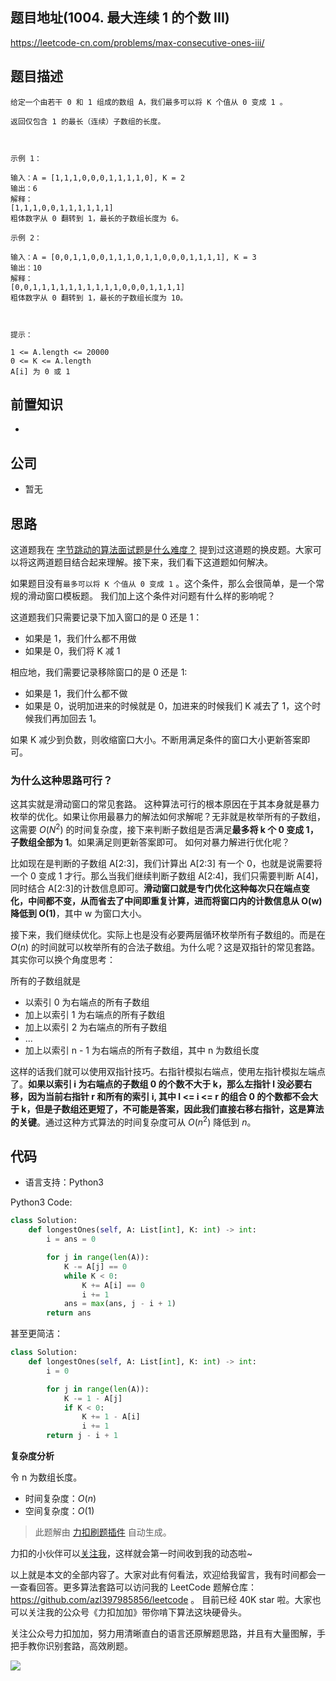 ## 题目地址(1004. 最大连续 1 的个数 III)

https://leetcode-cn.com/problems/max-consecutive-ones-iii/

## 题目描述

```
给定一个由若干 0 和 1 组成的数组 A，我们最多可以将 K 个值从 0 变成 1 。

返回仅包含 1 的最长（连续）子数组的长度。

 

示例 1：

输入：A = [1,1,1,0,0,0,1,1,1,1,0], K = 2
输出：6
解释：
[1,1,1,0,0,1,1,1,1,1,1]
粗体数字从 0 翻转到 1，最长的子数组长度为 6。

示例 2：

输入：A = [0,0,1,1,0,0,1,1,1,0,1,1,0,0,0,1,1,1,1], K = 3
输出：10
解释：
[0,0,1,1,1,1,1,1,1,1,1,1,0,0,0,1,1,1,1]
粗体数字从 0 翻转到 1，最长的子数组长度为 10。

 

提示：

1 <= A.length <= 20000
0 <= K <= A.length
A[i] 为 0 或 1 
```

## 前置知识

-

## 公司

- 暂无

## 思路

这道题我在 [字节跳动的算法面试题是什么难度？](https://lucifer.ren/blog/2020/09/06/byte-dance-algo-ex/) 提到过这道题的换皮题。大家可以将这两道题目结合起来理解。接下来，我们看下这道题如何解决。

如果题目没有`最多可以将 K 个值从 0 变成 1` 。这个条件，那么会很简单，是一个常规的滑动窗口模板题。 我们加上这个条件对问题有什么样的影响呢？

这道题我们只需要记录下加入窗口的是 0 还是 1：

- 如果是 1，我们什么都不用做
- 如果是 0，我们将 K 减 1

相应地，我们需要记录移除窗口的是 0 还是 1:

- 如果是 1，我们什么都不做
- 如果是 0，说明加进来的时候就是 0，加进来的时候我们 K 减去了 1，这个时候我们再加回去 1。

如果 K 减少到负数，则收缩窗口大小。不断用满足条件的窗口大小更新答案即可。

### 为什么这种思路可行？

这其实就是滑动窗口的常见套路。 这种算法可行的根本原因在于其本身就是暴力枚举的优化。如果让你用最暴力的解法如何求解呢？无非就是枚举所有的子数组，这需要 $O(N^2)$ 的时间复杂度，接下来判断子数组是否满足**最多将 k 个 0 变成 1，子数组全部为 1**。如果满足则更新答案即可。 如何对暴力解进行优化呢？

比如现在是判断的子数组 A[2:3]，我们计算出 A[2:3] 有一个 0，也就是说需要将一个 0 变成 1 才行。那么当我们继续判断子数组 A[2:4]，我们只需要判断 A[4]，同时结合 A[2:3]的计数信息即可。**滑动窗口就是专门优化这种每次只在端点变化，中间都不变，从而省去了中间即重复计算，进而将窗口内的计数信息从 O(w) 降低到 O(1)**，其中 w 为窗口大小。

接下来，我们继续优化。实际上也是没有必要两层循环枚举所有子数组的。而是在 $O(n)$ 的时间就可以枚举所有的合法子数组。为什么呢？这是双指针的常见套路。其实你可以换个角度思考：

所有的子数组就是

- 以索引 0 为右端点的所有子数组
- 加上以索引 1 为右端点的所有子数组
- 加上以索引 2 为右端点的所有子数组
- ...
- 加上以索引 n - 1 为右端点的所有子数组，其中 n 为数组长度

这样的话我们就可以使用双指针技巧。右指针模拟右端点，使用左指针模拟左端点了。**如果以索引 i 为右端点的子数组 0 的个数不大于 k，那么左指针 l 没必要右移，因为当前右指针 r 和所有的索引 i, 其中 l <= i <= r 的组合 0 的个数都不会大于 k，但是子数组还更短了，不可能是答案，因此我们直接右移右指针，这是算法的关键**。通过这种方式算法的时间复杂度可从 $O(n^2)$ 降低到 $n$。

## 代码

- 语言支持：Python3

Python3 Code:

```py
class Solution:
    def longestOnes(self, A: List[int], K: int) -> int:
        i = ans = 0

        for j in range(len(A)):
            K -= A[j] == 0
            while K < 0:
                K += A[i] == 0
                i += 1
            ans = max(ans, j - i + 1)
        return ans

```

甚至更简洁：

```py
class Solution:
    def longestOnes(self, A: List[int], K: int) -> int:
        i = 0

        for j in range(len(A)):
            K -= 1 - A[j]
            if K < 0:
                K += 1 - A[i]
                i += 1
        return j - i + 1
```

**复杂度分析**

令 n 为数组长度。

- 时间复杂度：$O(n)$
- 空间复杂度：$O(1)$

> 此题解由 [力扣刷题插件](https://leetcode-pp.github.io/leetcode-cheat/?tab=solution-template) 自动生成。

力扣的小伙伴可以[关注我](https://leetcode-cn.com/u/fe-lucifer/)，这样就会第一时间收到我的动态啦~

以上就是本文的全部内容了。大家对此有何看法，欢迎给我留言，我有时间都会一一查看回答。更多算法套路可以访问我的 LeetCode 题解仓库：https://github.com/azl397985856/leetcode 。 目前已经 40K star 啦。大家也可以关注我的公众号《力扣加加》带你啃下算法这块硬骨头。

关注公众号力扣加加，努力用清晰直白的语言还原解题思路，并且有大量图解，手把手教你识别套路，高效刷题。

![](https://p.ipic.vip/d00epc.jpg)
